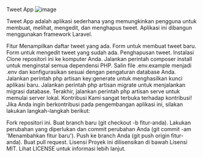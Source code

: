 Tweet App
![image](https://github.com/Hanifxys/CRUD-LARAVEL-TWEET/assets/135254497/63220b44-e39c-422a-b253-54e9dc832461)


Tweet App adalah aplikasi sederhana yang memungkinkan pengguna untuk membuat, melihat, mengedit, dan menghapus tweet. Aplikasi ini dibangun menggunakan framework Laravel.

Fitur
Menampilkan daftar tweet yang ada.
Form untuk membuat tweet baru.
Form untuk mengedit tweet yang sudah ada.
Penghapusan tweet.
Instalasi
Clone repositori ini ke komputer Anda.
Jalankan perintah composer install untuk menginstal semua dependensi PHP.
Salin file .env.example menjadi .env dan konfigurasikan sesuai dengan pengaturan database Anda.
Jalankan perintah php artisan key:generate untuk menghasilkan kunci aplikasi baru.
Jalankan perintah php artisan migrate untuk menjalankan migrasi database.
Terakhir, jalankan perintah php artisan serve untuk memulai server lokal.
Kontribusi
Kami sangat terbuka terhadap kontribusi! Jika Anda ingin berkontribusi pada pengembangan aplikasi ini, silakan lakukan langkah-langkah berikut:

Fork repositori ini.
Buat branch baru (git checkout -b fitur-anda).
Lakukan perubahan yang diperlukan dan commit perubahan Anda (git commit -am 'Menambahkan fitur baru').
Push ke branch Anda (git push origin fitur-anda).
Buat pull request.
Lisensi
Proyek ini dilisensikan di bawah Lisensi MIT. Lihat LICENSE untuk informasi lebih lanjut.
